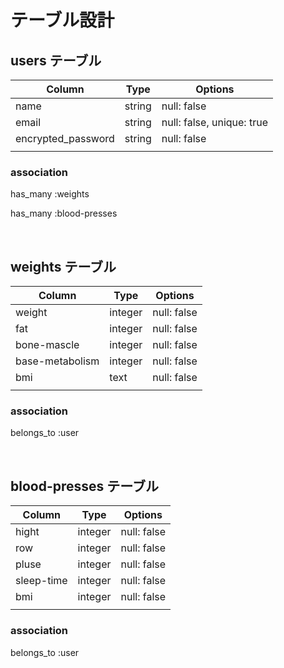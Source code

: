 # テーブル設計

## users テーブル

|Column             |Type     |Options                    |
|--------------------|--------|-------------------------- |
| name               | string | null: false               |
| email              | string | null: false, unique: true |
| encrypted_password | string | null: false               |
|                                                         |

### association

has_many :weights

has_many :blood-presses

<br>

## weights テーブル

| Column          | Type       | Options                        |
| --------------- | ---------- | ------------------------------ |
| weight          | integer    | null: false                    |
| fat             | integer    | null: false
| bone-mascle     | integer    | null: false                    |
| base-metabolism | integer    | null: false                    |
| bmi             | text       | null: false                    |
|                                                               |

### association

belongs_to :user

<br>

## blood-presses テーブル

| Column     | Type       | Options                        |
| ---------- | ---------- | ------------------------------ |
| hight      | integer    | null: false                    |
| row        | integer    | null: false                    |
| pluse      | integer    | null: false                    |
| sleep-time | integer    | null: false                    |
| bmi        | integer    | null: false                    |
|                                                          |

### association

belongs_to :user
